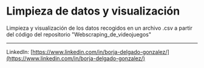 # Limpieza de datos y visualización
Limpieza y visualización de los datos recogidos en un archivo .csv a partir del código del repositorio "Webscraping_de_videojuegos"

---
LinkedIn: [https://www.linkedin.com/in/borja-delgado-gonzalez/](https://www.linkedin.com/in/borja-delgado-gonzalez/)
